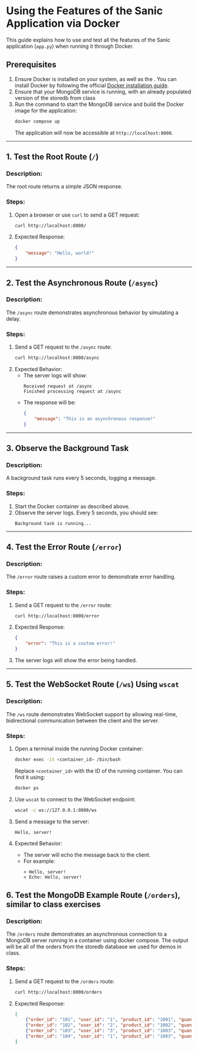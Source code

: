 # Using the Features of the Sanic Application via Docker

This guide explains how to use and test all the features of the Sanic application (`app.py`) when running it through Docker.

## Prerequisites

1. Ensure Docker is installed on your system, as well as the . You can install Docker by following the official [Docker installation guide](https://docs.docker.com/get-docker/).
2. Ensure that your MongoDB service is running, with an already populated version of the storedb from class
3. Run the command to start the MongoDB service and build the Docker image for the application:
   ```bash
   docker compose up
   ```
   The application will now be accessible at `http://localhost:8000`.

---

## 1. Test the Root Route (`/`)

### Description:
The root route returns a simple JSON response.

### Steps:
1. Open a browser or use `curl` to send a GET request:
   ```bash
   curl http://localhost:8000/
   ```
2. Expected Response:
   ```json
   {
       "message": "Hello, world!"
   }
   ```

---

## 2. Test the Asynchronous Route (`/async`)

### Description:
The `/async` route demonstrates asynchronous behavior by simulating a delay.

### Steps:
1. Send a GET request to the `/async` route:
   ```bash
   curl http://localhost:8000/async
   ```
2. Expected Behavior:
   - The server logs will show:
     ```
     Received request at /async
     Finished processing request at /async
     ```
   - The response will be:
     ```json
     {
         "message": "This is an asynchronous response!"
     }
     ```

---

## 3. Observe the Background Task

### Description:
A background task runs every 5 seconds, logging a message.

### Steps:
1. Start the Docker container as described above.
2. Observe the server logs. Every 5 seconds, you should see:
   ```
   Background task is running...
   ```

---

## 4. Test the Error Route (`/error`)

### Description:
The `/error` route raises a custom error to demonstrate error handling.

### Steps:
1. Send a GET request to the `/error` route:
   ```bash
   curl http://localhost:8000/error
   ```
2. Expected Response:
   ```json
   {
       "error": "This is a custom error!"
   }
   ```
3. The server logs will show the error being handled.

---

## 5. Test the WebSocket Route (`/ws`) Using `wscat`

### Description:
The `/ws` route demonstrates WebSocket support by allowing real-time, bidirectional communication between the client and the server.

### Steps:
1. Open a terminal inside the running Docker container:
   ```bash
   docker exec -it <container_id> /bin/bash
   ```
   Replace `<container_id>` with the ID of the running container. You can find it using:
   ```bash
   docker ps
   ```

2. Use `wscat` to connect to the WebSocket endpoint:
   ```bash
   wscat -c ws://127.0.0.1:8000/ws
   ```

3. Send a message to the server:
   ```
   Hello, server!
   ```

4. Expected Behavior:
   - The server will echo the message back to the client.
   - For example:
     ```
     > Hello, server!
     < Echo: Hello, server!
     ```

## 6. Test the MongoDB Example Route (`/orders`), similar to class exercises

### Description:
The `/orders` route demonstrates an asynchronous connection to a MongoDB server running in a container using docker compose.
The output will be all of the orders from the storedb database we used for demos in class.

### Steps:
1. Send a GET request to the `/orders` route:
   ```bash
   curl http://localhost:8000/orders
   ```
2. Expected Response:
   ```json
   [
       {"order_id": "101", "user_id": "1", "product_id": "1001", "quantity": 1},
       {"order_id": "102", "user_id": "2", "product_id": "1002", "quantity": 2},
       {"order_id": "103", "user_id": "3", "product_id": "1003", "quantity": 1},
       {"order_id": "104", "user_id": "1", "product_id": "1003", "quantity": 3}
   ]
   ```
